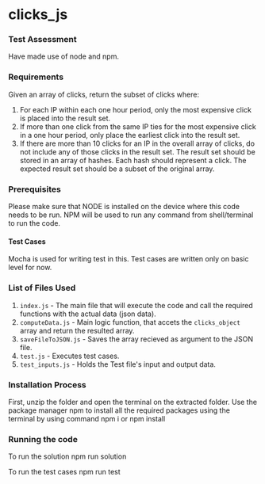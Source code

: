 # clicks_js
### Test Assessment

Have made use of node and npm.

### Requirements
Given an array of clicks, return the subset of clicks where:

1. For each IP within each one hour period, only the most expensive click is placed into the result set.
2. If more than one click from the same IP ties for the most expensive click in a one hour period, only place the earliest click into the result set.
3. If there are more than 10 clicks for an IP in the overall array of clicks, do not include any of those clicks in the result set. The result set should be stored in an array of hashes. Each hash should represent a click.
The expected result set should be a subset of the original array.

### Prerequisites
Please make sure that NODE is installed on the device where this code needs to be run. NPM will be used to run any command from shell/terminal to run the code.

#### Test Cases
Mocha is used for writing test in this. Test cases are written only on basic level for now.

### List of Files Used

1. `index.js` - The main file that will execute the code and call the required functions with the actual data (json data).
 2. `computeData.js` - Main logic function, that accets the `clicks_object` array and return the resulted array.
 3. `saveFileToJSON.js` - Saves the array recieved as argument to the JSON file.
 4. `test.js` - Executes test cases.
 5. `test_inputs.js` - Holds the Test file's input and output data.

 ### Installation Process

 First, unzip the folder and open the terminal on the extracted folder.
 Use the package manager npm to install all the required packages using the terminal by using command npm i or npm install

 ### Running the code
 To run the solution
    npm run solution

 To run the test cases
    npm run test
